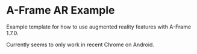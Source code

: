 # A-Frame AR Example

Example template for how to use augmented reality features with A-Frame 1.7.0.

Currently seems to only work in recent Chrome on Android.
